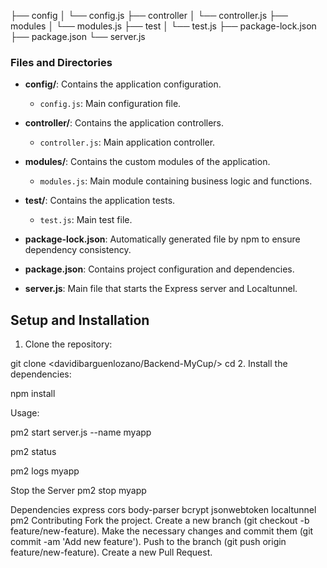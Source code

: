 ├── config
│ └── config.js
├── controller
│ └── controller.js
├── modules
│ └── modules.js
├── test
│ └── test.js
├── package-lock.json
├── package.json
└── server.js

### Files and Directories

- **config/**: Contains the application configuration.
  - `config.js`: Main configuration file.

- **controller/**: Contains the application controllers.
  - `controller.js`: Main application controller.

- **modules/**: Contains the custom modules of the application.
  - `modules.js`: Main module containing business logic and functions.

- **test/**: Contains the application tests.
  - `test.js`: Main test file.

- **package-lock.json**: Automatically generated file by npm to ensure dependency consistency.

- **package.json**: Contains project configuration and dependencies.

- **server.js**: Main file that starts the Express server and Localtunnel.

## Setup and Installation

1. Clone the repository:

 git clone <davidibarguenlozano/Backend-MyCup/> cd <Backend-Mycup>
2. Install the dependencies:

npm install

Usage:

pm2 start server.js --name myapp

pm2 status

pm2 logs myapp

Stop the Server
pm2 stop myapp

Dependencies
express
cors
body-parser
bcrypt
jsonwebtoken
localtunnel
pm2
Contributing
Fork the project.
Create a new branch (git checkout -b feature/new-feature).
Make the necessary changes and commit them (git commit -am 'Add new feature').
Push to the branch (git push origin feature/new-feature).
Create a new Pull Request.


